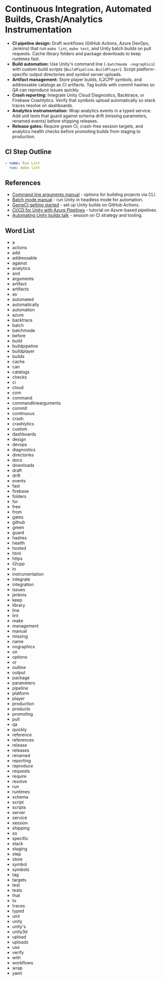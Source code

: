 # Continuous Integration, Automated Builds, Crash/Analytics Instrumentation
- **CI pipeline design:** Draft workflows (GitHub Actions, Azure DevOps, Jenkins) that run `make lint`, `make test`, and Unity batch builds on pull requests. Cache library folders and package downloads to keep runtimes fast.
- **Build automation:** Use Unity's command line (`-batchmode -nographics`) with custom build scripts (`BuildPipeline.BuildPlayer`). Script platform-specific output directories and symbol server uploads.
- **Artifact management:** Store player builds, IL2CPP symbols, and addressable catalogs as CI artifacts. Tag builds with commit hashes so QA can reproduce issues quickly.
- **Crash reporting:** Integrate Unity Cloud Diagnostics, Backtrace, or Firebase Crashlytics. Verify that symbols upload automatically so stack traces resolve on dashboards.
- **Analytics instrumentation:** Wrap analytics events in a typed service. Add unit tests that guard against schema drift (missing parameters, renamed events) before shipping releases.
- **Release gates:** Require green CI, crash-free session targets, and analytics health checks before promoting builds from staging to production.

## CI Step Outline
```yaml
- name: Run Lint
  run: make lint
```






## References
- [Command line arguments manual](https://docs.unity3d.com/Manual/CommandLineArguments.html) - options for building projects via CLI.
- [Batch mode manual](https://docs.unity3d.com/Manual/Batchmode.html) - run Unity in headless mode for automation.
- [GameCI getting started](https://game.ci/docs/github/getting-started) - set up Unity builds on GitHub Actions.
- [CI/CD for Unity with Azure Pipelines](https://learn.microsoft.com/en-us/gaming/unity/azure-devops/ci-cd-unity) - tutorial on Azure-based pipelines.
- [Automating Unity builds talk](https://www.youtube.com/watch?v=EVS9st9WME0) - session on CI strategy and tooling.
## Word List
- a
- actions
- add
- addressable
- against
- analytics
- and
- arguments
- artifact
- artifacts
- as
- automated
- automatically
- automation
- azure
- backtrace
- batch
- batchmode
- before
- build
- buildpipeline
- buildplayer
- builds
- cache
- can
- catalogs
- checks
- ci
- cloud
- com
- command
- commandlinearguments
- commit
- continuous
- crash
- crashlytics
- custom
- dashboards
- design
- devops
- diagnostics
- directories
- docs
- downloads
- draft
- drift
- events
- fast
- firebase
- folders
- for
- free
- from
- gates
- github
- green
- guard
- hashes
- health
- hosted
- html
- https
- il2cpp
- in
- instrumentation
- integrate
- integration
- issues
- jenkins
- keep
- library
- line
- lint
- make
- management
- manual
- missing
- name
- nographics
- on
- options
- or
- outline
- output
- package
- parameters
- pipeline
- platform
- player
- production
- products
- promoting
- pull
- qa
- quickly
- reference
- references
- release
- releases
- renamed
- reporting
- reproduce
- requests
- require
- resolve
- run
- runtimes
- schema
- script
- scripts
- server
- service
- session
- shipping
- so
- specific
- stack
- staging
- step
- store
- symbol
- symbols
- tag
- targets
- test
- tests
- that
- to
- traces
- typed
- unit
- unity
- unity's
- unity3d
- upload
- uploads
- use
- verify
- with
- workflows
- wrap
- yaml
